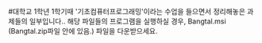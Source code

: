 #대학교 1학년 1학기때 '기초컴퓨터프로그래밍'이라는 수업을 들으면서 정리해놓은 과제들의 일부입니다..
해당 파일들의 프로그램을 실행하실 경우, Bangtal.msi (Bangtal.zip파일 안에 있음.) 파일을 다운받으세요.
